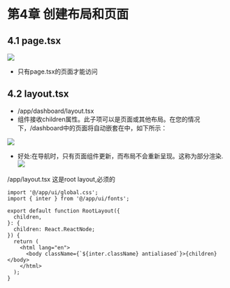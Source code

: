 # 第4章 创建布局和页面

## 4.1 page.tsx

![](https://nextjs.org/_next/image?url=%2Flearn%2Flight%2Ffolders-to-url-segments.png&w=1920&q=75)

- 只有page.tsx的页面才能访问

## 4.2 layout.tsx

- /app/dashboard/layout.tsx
- <Layout />组件接收children属性。此子项可以是页面或其他布局。在您的情况下，/dashboard中的页面将自动嵌套在<Layout />中，如下所示：

![](https://nextjs.org/_next/image?url=%2Flearn%2Flight%2Fshared-layout.png&w=1920&q=75)

- 好处:在导航时，只有页面组件更新，而布局不会重新呈现。这称为部分渲染.
![](https://nextjs.org/_next/image?url=%2Flearn%2Flight%2Fpartial-rendering-dashboard.png&w=1920&q=75)

/app/layout.tsx 这是root layout,必须的

```tsx
import '@/app/ui/global.css';
import { inter } from '@/app/ui/fonts';
 
export default function RootLayout({
  children,
}: {
  children: React.ReactNode;
}) {
  return (
    <html lang="en">
      <body className={`${inter.className} antialiased`}>{children}</body>
    </html>
  );
}
```
